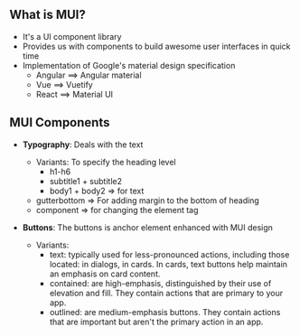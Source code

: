 ﻿## What is MUI?
  - It's a UI component library
  - Provides us with components to build awesome user interfaces in quick time
  - Implementation of Google's material design specification
    - Angular ==> Angular material
    - Vue ==> Vuetify
    - React ==> Material UI
    
## MUI Components
  - **Typography**: Deals with the text 
    * Variants: To specify the heading level 
      - h1-h6
      - subtitle1 + subtitle2
      - body1 + body2 => for text
    - gutterbottom => For adding margin to the bottom of heading
    - component => for changing the element tag 
  
  - **Buttons**: The buttons is anchor element enhanced with MUI design
    * Variants: 
      - text: typically used for less-pronounced actions, including those located: in dialogs, in cards. In cards, text buttons help maintain an emphasis on card content.
      - contained: are high-emphasis, distinguished by their use of elevation and fill. They contain actions that are primary to your app.
      - outlined: are medium-emphasis buttons. They contain actions that are important but aren't the primary action in an app.
